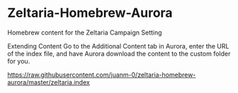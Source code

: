 # Zeltaria-Homebrew-Aurora
Homebrew content for the Zeltaria Campaign Setting

Extending Content
Go to the Additional Content tab in Aurora, enter the URL of the index file, and have Aurora download the content to the custom folder for you.

https://raw.githubusercontent.com/juanm-0/zeltaria-homebrew-aurora/master/zeltaria.index
